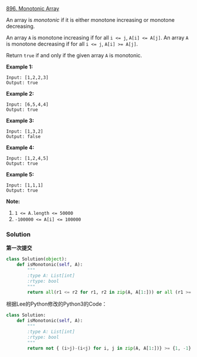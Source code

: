 [896. Monotonic Array](https://leetcode.com/problems/monotonic-array/)  

An array is *monotonic* if it is either monotone increasing or monotone decreasing.

An array `A` is monotone increasing if for all `i <= j`, `A[i] <= A[j]`.  An array `A` is monotone decreasing if for all `i <= j`, `A[i] >= A[j]`.

Return `true` if and only if the given array `A` is monotonic.


**Example 1:**

```
Input: [1,2,2,3]
Output: true

```

**Example 2:**

```
Input: [6,5,4,4]
Output: true

```

**Example 3:**

```
Input: [1,3,2]
Output: false

```

**Example 4:**

```
Input: [1,2,4,5]
Output: true

```

**Example 5:**

```
Input: [1,1,1]
Output: true
```

**Note:**

1. `1 <= A.length <= 50000`
2. `-100000 <= A[i] <= 100000`



### Solution  

**第一次提交**

```python
class Solution(object):
    def isMonotonic(self, A):
        """
        :type A: List[int]
        :rtype: bool
        """
        return all(r1 <= r2 for r1, r2 in zip(A, A[1:])) or all (r1 >= r2 for r1, r2 in zip(A, A[1:]))
```

根据Lee的Python修改的Python3的Code：  

```python
class Solution:
    def isMonotonic(self, A):
        """
        :type A: List[int]
        :rtype: bool
        """
        return not { (i>j)-(i<j) for i, j in zip(A, A[1:])} >= {1, -1}
```



